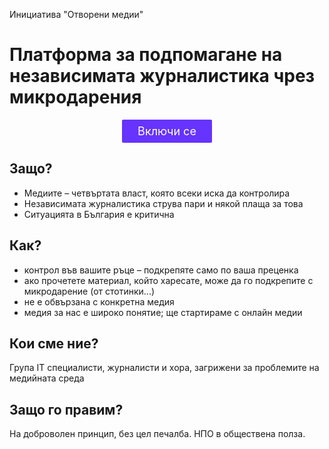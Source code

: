 Инициатива "Отворени медии"

# Платформа за подпомагане на независимата журналистика чрез микродарения

<div style="text-align: center;">
<a href="#" style="display: inline-block; padding: 8px 25px; font-size: 18px; text-decoration: none; background: #63f; color: white; border-radius: 2px;">Включи се</a>
</div>

## Защо?

- Медиите – четвъртата власт, която всеки иска да контролира
- Независимата журналистика струва пари и някой плаща за това
- Ситуацията в България е критична

## Как?

- контрол във вашите ръце – подкрепяте само по ваша преценка
- ако прочетете материал, който харесате, може да го подкрепите с микродарение (от стотинки...)
- не е обвързана с конкретна медия
- медия за нас е широко понятие; ще стартираме с онлайн медии

## Кои сме ние?

Група IT специалисти, журналисти и хора, загрижени за проблемите на медийната среда

## Защо го правим?

На доброволен принцип, без цел печалба. НПО в обществена полза.
